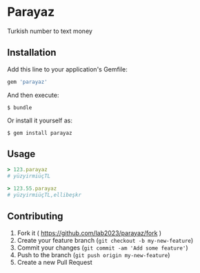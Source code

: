 # Parayaz

Turkish number to text money

## Installation

Add this line to your application's Gemfile:

```ruby
gem 'parayaz'
```

And then execute:

    $ bundle

Or install it yourself as:

    $ gem install parayaz

## Usage
```ruby
> 123.parayaz
# yüzyirmiüçTL

> 123.55.parayaz
# yüzyirmiüçTL,ellibeşkr
```

## Contributing

1. Fork it ( https://github.com/lab2023/parayaz/fork )
2. Create your feature branch (`git checkout -b my-new-feature`)
3. Commit your changes (`git commit -am 'Add some feature'`)
4. Push to the branch (`git push origin my-new-feature`)
5. Create a new Pull Request
